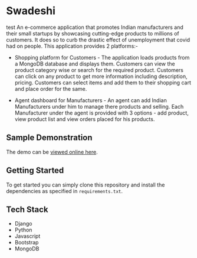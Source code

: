 # Swadeshi
test
An e-commerce application that promotes Indian manufacturers and their small startups by showcasing cutting-edge products to millions of customers.
It does so to curb the drastic effect of unemployment that covid had on people. 
This application provides 2 platforms:-

* Shopping platform for Customers - The application loads products from a MongoDB database and displays them.
Customers can view the product category wise or search for the required product.
Customers can click on any product to get more information including description, pricing.
Customers can select items and add them to their shopping cart and place order for the same.

* Agent dashboard for Manufacturers - An agent can add Indian Manufacturers under him to manage there products and selling.
Each Manufacturer under the agent is provided with 3 options - add product, view product list and view orders placed for his products. 

## Sample Demonstration
The demo can be [viewed online here](https://drive.google.com/file/d/14VfcyhJjFv_-96klyhFNFV0A-zhta-qs/view?usp=sharing).

## Getting Started
To get started  you can simply clone this repository and install the dependencies as specified in `requirements.txt`.

## Tech Stack
* Django
* Python
* Javascript
* Bootstrap
* MongoDB
